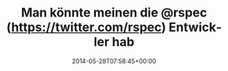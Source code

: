 ---
retweeted: false
source: <a href="http://twitter.com" rel="nofollow">Twitter Web Client</a>
entities:
  user_mentions:
  - name: RSpec - BDD for Ruby
    screen_name: rspec
    indices:
    - '22'
    - '28'
    id_str: '29239854'
    id: '29239854'
  urls: []
  symbols: []
  media:
  - expanded_url: https://twitter.com/bascht/status/471561196752351232/photo/1
    indices:
    - '91'
    - '113'
    url: http://t.co/1P5MwJPByx
    media_url: http://pbs.twimg.com/media/BotSaL9IYAArUdG.png
    id_str: '471561195829616640'
    id: '471561195829616640'
    media_url_https: https://pbs.twimg.com/media/BotSaL9IYAArUdG.png
    sizes:
      medium:
        w: '351'
        h: '54'
        resize: fit
      large:
        w: '351'
        h: '54'
        resize: fit
      small:
        w: '351'
        h: '54'
        resize: fit
      thumb:
        w: '54'
        h: '54'
        resize: crop
    type: photo
    display_url: pic.twitter.com/1P5MwJPByx
  hashtags: []
display_text_range:
- '0'
- '113'
favorite_count: '3'
id_str: '471561196752351232'
truncated: false
retweet_count: '1'
id: '471561196752351232'
possibly_sensitive: false
created_at: Wed May 28 07:58:45 +0000 2014
favorited: false
full_text: Man könnte meinen die [@rspec](https://twitter.com/rspec) Entwickler haben
  schon mal bei der Telekom gearbeitet. *hust*
lang: de
extended_entities:
  media:
  - expanded_url: https://twitter.com/bascht/status/471561196752351232/photo/1
    indices:
    - '91'
    - '113'
    url: http://t.co/1P5MwJPByx
    media_url: http://pbs.twimg.com/media/BotSaL9IYAArUdG.png
    id_str: '471561195829616640'
    id: '471561195829616640'
    media_url_https: https://pbs.twimg.com/media/BotSaL9IYAArUdG.png
    sizes:
      medium:
        w: '351'
        h: '54'
        resize: fit
      large:
        w: '351'
        h: '54'
        resize: fit
      small:
        w: '351'
        h: '54'
        resize: fit
      thumb:
        w: '54'
        h: '54'
        resize: crop
    type: photo
    display_url: pic.twitter.com/1P5MwJPByx
tags:
- pesos/twitter
date: '2014-05-28T07:58:45+00:00'
src: https://twitter.com/bascht/status/471561196752351232
original_url: https://twitter.com/bascht/status/471561196752351232
type: twitter_tweet
media_url: https://img.bascht.com/twitter/pbs.twimg.com/media/BotSaL9IYAArUdG.png
text: Man könnte meinen die [@rspec](https://twitter.com/rspec) Entwickler haben schon
  mal bei der Telekom gearbeitet. *hust*
title: Man könnte meinen die @rspec (https://twitter.com/rspec) Entwickler hab

---
